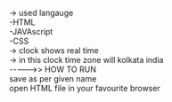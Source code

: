 -> used langauge
  <br>
  -HTML
  <br>
  -JAVAscript
  <br>
  -CSS
  <br>
-> clock shows real time
<br>
-> in this clock time zone will kolkata india 
<br>
----->> HOW TO RUN
<br>
save as per given name
<br>
open HTML file in your favourite browser

